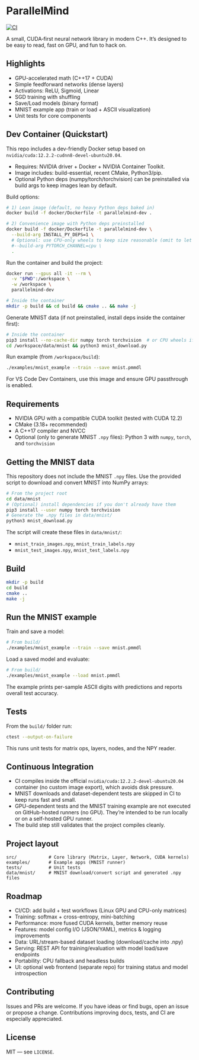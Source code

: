 # ParallelMind

[![CI](https://github.com/PetoAdam/ParallelMind/actions/workflows/ci.yml/badge.svg?branch=main)](https://github.com/PetoAdam/ParallelMind/actions/workflows/ci.yml)

A small, CUDA‑first neural network library in modern C++. It’s designed to be easy to read, fast on GPU, and fun to hack on.

## Highlights
- GPU-accelerated math (C++17 + CUDA)
- Simple feedforward networks (dense layers)
- Activations: ReLU, Sigmoid, Linear
- SGD training with shuffling
- Save/Load models (binary format)
- MNIST example app (train or load + ASCII visualization)
- Unit tests for core components

## Dev Container (Quickstart)
This repo includes a dev-friendly Docker setup based on `nvidia/cuda:12.2.2-cudnn8-devel-ubuntu20.04`.

- Requires: NVIDIA driver + Docker + NVIDIA Container Toolkit.
- Image includes: build-essential, recent CMake, Python3/pip.
- Optional Python deps (numpy/torch/torchvision) can be preinstalled via build args to keep images lean by default.

Build options:
```bash
# 1) Lean image (default, no heavy Python deps baked in)
docker build -f docker/Dockerfile -t parallelmind-dev .

# 2) Convenience image with Python deps preinstalled
docker build -f docker/Dockerfile -t parallelmind-dev \
  --build-arg INSTALL_PY_DEPS=1 \
  # Optional: use CPU-only wheels to keep size reasonable (omit to let pip pick GPU builds)
  #--build-arg PYTORCH_CHANNEL=cpu \
  .
```
Run the container and build the project:
```bash
docker run --gpus all -it --rm \
  -v "$PWD":/workspace \
  -w /workspace \
  parallelmind-dev

# Inside the container
mkdir -p build && cd build && cmake .. && make -j
```
Generate MNIST data (if not preinstalled, install deps inside the container first):
```bash
# Inside the container
pip3 install --no-cache-dir numpy torch torchvision  # or CPU wheels if preferred
cd /workspace/data/mnist && python3 mnist_download.py
```
Run example (from `/workspace/build`):
```bash
./examples/mnist_example --train --save mnist.pmmdl
```
For VS Code Dev Containers, use this image and ensure GPU passthrough is enabled.

## Requirements
- NVIDIA GPU with a compatible CUDA toolkit (tested with CUDA 12.2)
- CMake (3.18+ recommended)
- A C++17 compiler and NVCC
- Optional (only to generate MNIST `.npy` files): Python 3 with `numpy`, `torch`, and `torchvision`

## Getting the MNIST data
This repository does not include the MNIST `.npy` files. Use the provided script to download and convert MNIST into NumPy arrays:

```bash
# From the project root
cd data/mnist
# (Optional) install dependencies if you don't already have them
pip3 install --user numpy torch torchvision
# Generate the .npy files in data/mnist/
python3 mnist_download.py
```
The script will create these files in `data/mnist/`:
- `mnist_train_images.npy`, `mnist_train_labels.npy`
- `mnist_test_images.npy`, `mnist_test_labels.npy`

## Build
```bash
mkdir -p build
cd build
cmake ..
make -j
```

## Run the MNIST example
Train and save a model:
```bash
# From build/
./examples/mnist_example --train --save mnist.pmmdl
```

Load a saved model and evaluate:
```bash
# From build/
./examples/mnist_example --load mnist.pmmdl
```
The example prints per-sample ASCII digits with predictions and reports overall test accuracy.

## Tests
From the `build/` folder run:
```bash
ctest --output-on-failure
```
This runs unit tests for matrix ops, layers, nodes, and the NPY reader.

## Continuous Integration
- CI compiles inside the official `nvidia/cuda:12.2.2-devel-ubuntu20.04` container (no custom image export), which avoids disk pressure.
- MNIST downloads and dataset-dependent tests are skipped in CI to keep runs fast and small.
- GPU-dependent tests and the MNIST training example are not executed on GitHub-hosted runners (no GPU). They’re intended to be run locally or on a self-hosted GPU runner.
- The build step still validates that the project compiles cleanly.

## Project layout
```
src/            # Core library (Matrix, Layer, Network, CUDA kernels)
examples/       # Example apps (MNIST runner)
tests/          # Unit tests
data/mnist/     # MNIST download/convert script and generated .npy files
```

## Roadmap
- CI/CD: add build + test workflows (Linux GPU and CPU-only matrices)
- Training: softmax + cross-entropy, mini-batching
- Performance: more fused CUDA kernels, better memory reuse
- Features: model config I/O (JSON/YAML), metrics & logging improvements
- Data: URL/stream-based dataset loading (download/cache into .npy)
- Serving: REST API for training/evaluation with model load/save endpoints
- Portability: CPU fallback and headless builds
- UI: optional web frontend (separate repo) for training status and model introspection

## Contributing
Issues and PRs are welcome. If you have ideas or find bugs, open an issue or propose a change. Contributions improving docs, tests, and CI are especially appreciated.

## License
MIT — see `LICENSE`.
